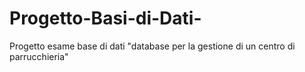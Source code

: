 # Progetto-Basi-di-Dati-
Progetto esame base di dati "database per la gestione di un centro di parrucchieria"
